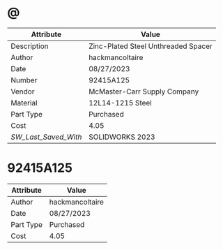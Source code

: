 # @
| Attribute | Value |
| ---  | ---     |
| Description | Zinc-Plated Steel Unthreaded Spacer |
| Author | hackmancoltaire |
| Date | 08/27/2023 |
| Number | 92415A125 |
| Vendor | McMaster-Carr Supply Company |
| Material | 12L14-1215 Steel |
| Part Type | Purchased |
| Cost | 4.05 |
| _SW_Last_Saved_With_ | SOLIDWORKS 2023 |
# 92415A125
| Attribute | Value |
| ---  | ---     |
| Author | hackmancoltaire |
| Date | 08/27/2023 |
| Part Type | Purchased |
| Cost | 4.05 |
